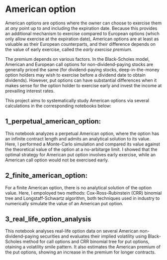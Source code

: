 # American option

American options are options where the owner can choose to exercise them at _any_ point up to and including the expiration date. Because this provides an additional mechanism to exercise compared to European options (which only allow exercise at the expiration date), American options are at least as valuable as their European counterparts, and their difference depends on the value of early exercise, called the _early exercise premium_. 

The premium depends on various factors. In the Black-Scholes model, American and European call options for non-dividend-paying stocks are generally priced the same (for dividend-paying stocks, deep-in-the-money option holders may wish to exercise before a dividend date to obtain dividends). However, put options can have substantial differences when it makes sense for the option holder to exercise early and invest the income at prevailing interest rates.

This project aims to systematically study American options via several calculations in the corresponding notebooks below:

## 1_perpetual_american_option: 

This notebook analyzes a perpetual American option, where the option has an infinite contract length and admits an analytical solution to its value. Here, I performed a Monte-Carlo simulation and compared its value against the theoretical value of the option at a no-arbitarge limit. I showed that the optimal strategy for American put option involves early exercise, while an American call option would not be exercised early. 

## 2_finite_american_option:

For a finite American option, there is no analytical solution of the option value. Here, I empoloyed two methods: Cox-Ross-Rubinstein (CRR) binomial tree and Longstaff-Schwartz algorithm, both techniques used in industry to numerically simulate the value of an American put option. 

## 3_real_life_option_analysis

This notebook analyses real-life option data on several American non-dividend-paying securities and evaluates their implied volatility using Black-Scholes method for call options and CRR binomial tree for put options, otaining a volatility smile pattern. It also estimates the American premium of the put options, showing an increase in the premium for longer contracts. 

